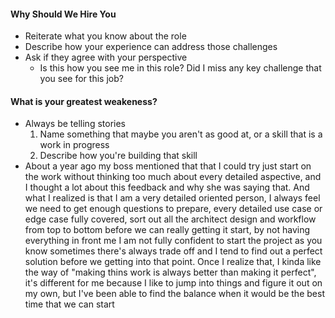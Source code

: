 #### Why Should We Hire You
- Reiterate what you know about the role
- Describe how your experience can address those challenges
- Ask if they agree with your perspective
	- Is this how you see me in this role? Did I miss any key challenge that you see for this job?
#### What is your greatest weakeness?
- Always be telling stories
	1. Name something that maybe you aren't as good at, or a skill that is a work in progress
	2. Describe how you're building that skill
- About a year ago my boss mentioned that that I could try just start on the work without thinking too much about every detailed aspective, and I thought a lot about this feedback and why she was saying that. And what I realized is that I am a very detailed oriented person, I always feel we need to get enough questions to prepare, every detailed use case or edge case fully covered, sort out all the architect design  and workflow from top to bottom before we can really getting it start, by not having everything in front me I am not fully confident to start the project as you know sometimes there's always trade off and I tend to find out a perfect solution before we getting into that point. Once I realize that, I kinda like the way of "making thins work is always better than making it perfect", it's different for me because I like to jump into things and figure it out on my own, but I've been able to find the balance when it would be the best time that we can start
<!--stackedit_data:
eyJoaXN0b3J5IjpbLTk0ODc1Njk1Ml19
-->